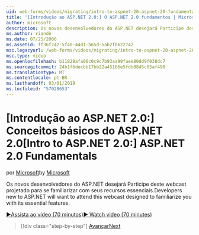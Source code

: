 ```yaml
---
uid: web-forms/videos/migrating/intro-to-aspnet-20-aspnet-20-fundamentals
title: '[Introdução ao ASP.NET 2.0:] O ASP.NET 2.0 fundamentos | Microsoft Docs'
author: microsoft
description: Os novos desenvolvedores do ASP.NET desejará Participe deste webcast projetado para se familiarizar com seus recursos essenciais.
ms.author: riande
ms.date: 07/25/2006
ms.assetid: ff36f242-5f40-44d1-b65d-5ab2fb622742
msc.legacyurl: /web-forms/videos/migrating/intro-to-aspnet-20-aspnet-20-fundamentals
msc.type: video
ms.openlocfilehash: b11829afa06c0c9c7b93aa99faee80dd9f038dc7
ms.sourcegitcommit: 24b1f6decbb17bb22a45166e5fdb0845c65af498
ms.translationtype: MT
ms.contentlocale: pt-BR
ms.lasthandoff: 03/01/2019
ms.locfileid: "57028653"
---
```

<a name="intro-to-aspnet-20-aspnet-20-fundamentals"></a><span data-ttu-id="8931f-103">[Introdução ao ASP.NET 2.0:] Conceitos básicos do ASP.NET 2.0</span><span class="sxs-lookup"><span data-stu-id="8931f-103">[Intro to ASP.NET 2.0:] ASP.NET 2.0 Fundamentals</span></span>
====================
<span data-ttu-id="8931f-104">por [Microsoft](https://github.com/microsoft)</span><span class="sxs-lookup"><span data-stu-id="8931f-104">by [Microsoft](https://github.com/microsoft)</span></span>

<span data-ttu-id="8931f-105">Os novos desenvolvedores do ASP.NET desejará Participe deste webcast projetado para se familiarizar com seus recursos essenciais.</span><span class="sxs-lookup"><span data-stu-id="8931f-105">Developers new to ASP.NET will want to attend this webcast designed to familiarize you with its essential features.</span></span>

[<span data-ttu-id="8931f-106">&#9654;Assista ao vídeo (70 minutos)</span><span class="sxs-lookup"><span data-stu-id="8931f-106">&#9654; Watch video (70 minutes)</span></span>](https://channel9.msdn.com/Blogs/ASP-NET-Site-Videos/intro-to-aspnet-20-aspnet-20-fundamentals)

> [!div class="step-by-step"]
> [<span data-ttu-id="8931f-107">Avançar</span><span class="sxs-lookup"><span data-stu-id="8931f-107">Next</span></span>](intro-to-aspnet-20-user-interface-elements.md)
